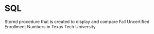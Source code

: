 # SQL
Stored procedure that is created to display and compare Fall Uncertified Enrollment Numbers in Texas Tech University
